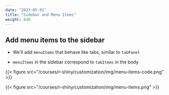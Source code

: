 ```yaml
---
date: "2023-05-01"
title: "Sidebar and Menu Items"
weight: 840
---
```


## Add **menu items** to the sidebar

- We'll add `menuItems` that behave like tabs, similar to `tabPanel`

- `menuItems` in the sidebar correspond to `tabItems` in the body

{{< figure src="/courses/r-shiny/customization/img/menu-items-code.png" >}}

{{< figure src="/courses/r-shiny/customization/img/menu-items.png" >}}
